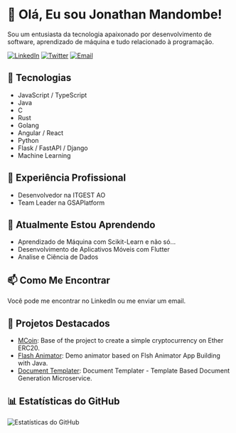 <!-- Seu Nome ou Nome do Usuário -->
# 👋 Olá, Eu sou Jonathan Mandombe!

<!-- Uma breve descrição sobre você -->
Sou um entusiasta da tecnologia apaixonado por desenvolvimento de software, aprendizado de máquina e tudo relacionado à programação.

<!-- Ícones de Redes Sociais e Contato -->
[![LinkedIn](https://img.shields.io/badge/-LinkedIn-0077B5?style=flat&logo=linkedin&logoColor=white)](https://www.linkedin.com/in/m4nd0mb3)
[![Twitter](https://img.shields.io/badge/-Twitter-1DA1F2?style=flat&logo=twitter&logoColor=white)]([https://twitter.com/seunome](https://twitter.com/JonathanMandom1))
[![Email](https://img.shields.io/badge/-Email-D14836?style=flat&logo=gmail&logoColor=white)](mailto:jopaulo142@gmail.com)

## 🚀 Tecnologias

<!-- Lista de tecnologias que você trabalha ou tem interesse -->
- JavaScript / TypeScript
- Java
- C
- Rust
- Golang
- Angular / React
- Python
- Flask / FastAPI / Django
- Machine Learning

## 💼 Experiência Profissional

<!-- Experiência passada ou atual -->
- Desenvolvedor na ITGEST AO
- Team Leader na GSAPlatform

## 🌱 Atualmente Estou Aprendendo

<!-- Tecnologias ou tópicos que você está estudando atualmente -->
- Aprendizado de Máquina com Scikit-Learn e não só...
- Desenvolvimento de Aplicativos Móveis com Flutter
- Analise e Ciência de Dados

## 📫 Como Me Encontrar

<!-- Informações adicionais de contato ou para se conectar -->
Você pode me encontrar no LinkedIn ou me enviar um email.

## 🎉 Projetos Destacados

<!-- Destaque alguns de seus projetos com links e breve descrição -->
- [MCoin](https://github.com/m4nd0mb3/MCoin): Base of the project to create a simple cryptocurrency on Ether ERC20.
- [Flash Animator](https://github.com/m4nd0mb3/FlashAnimator): Demo animator based on Flsh Animator App Building with Java.
- [Document Templater](https://github.com/m4nd0mb3/document-templater): Document Templater - Template Based Document Generation Microservice.

## 📊 Estatísticas do GitHub

<!-- Inclua as estatísticas do seu perfil do GitHub -->
![Estatísticas do GitHub](https://github-readme-stats.vercel.app/api?username=m4nd0mb3&show_icons=true&theme=dark)

<!-- Adicione mais informações, badges, gráficos, etc. de acordo com suas preferências -->


<!---
JohnSeanPaul/JohnSeanPaul is a ✨ special ✨ repository because its `README.md` (this file) appears on your GitHub profile.
You can click the Preview link to take a look at your changes.
--->
